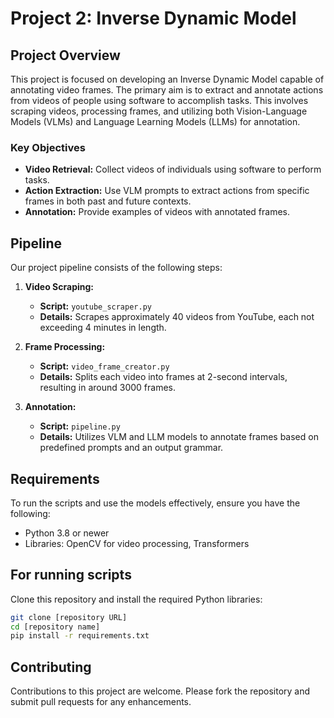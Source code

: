 # Project 2: Inverse Dynamic Model

## Project Overview
This project is focused on developing an Inverse Dynamic Model capable of annotating video frames. The primary aim is to extract and annotate actions from videos of people using software to accomplish tasks. This involves scraping videos, processing frames, and utilizing both Vision-Language Models (VLMs) and Language Learning Models (LLMs) for annotation.

### Key Objectives
- **Video Retrieval:** Collect videos of individuals using software to perform tasks.
- **Action Extraction:** Use VLM prompts to extract actions from specific frames in both past and future contexts.
- **Annotation:** Provide examples of videos with annotated frames.

## Pipeline
Our project pipeline consists of the following steps:

1. **Video Scraping:**
   - **Script:** `youtube_scraper.py`
   - **Details:** Scrapes approximately 40 videos from YouTube, each not exceeding 4 minutes in length.

2. **Frame Processing:**
   - **Script:** `video_frame_creator.py`
   - **Details:** Splits each video into frames at 2-second intervals, resulting in around 3000 frames.

3. **Annotation:**
   - **Script:** `pipeline.py`
   - **Details:** Utilizes VLM and LLM models to annotate frames based on predefined prompts and an output grammar.


## Requirements
To run the scripts and use the models effectively, ensure you have the following:

- Python 3.8 or newer
- Libraries: OpenCV for video processing, Transformers

## For running scripts
Clone this repository and install the required Python libraries:

```bash
git clone [repository URL]
cd [repository name]
pip install -r requirements.txt
```

## Contributing
Contributions to this project are welcome. Please fork the repository and submit pull requests for any enhancements.